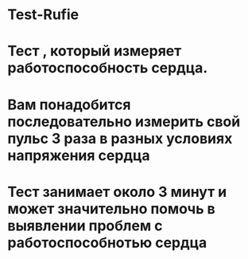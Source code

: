 # Test-Rufie
# Тест , который измеряет работоспособность сердца.
# Вам понадобится последовательно измерить свой пульс 3 раза в разных условиях напряжения сердца
# Тест занимает около 3 минут и может значительно помочь в выявлении проблем с работоспособнотью сердца
